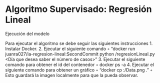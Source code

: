 # Algoritmo Supervisado: Regresión Lineal

Ejecución del modelo

Para ejecutar el algoritmo se debe seguir las siguientes instrucciones
    1. Instalar Docker.
    2. Ejecutar el siguiente comando
        ◦ “docker run juanra027/ia-regresion-lineal:SecondCommit python /regresionLineal.py <Día que desea saber el número de casos>”
    3. Ejecutar el siguiente comando para obtener el id del contenedor
        ◦ docker ps -a
    4. Ejecutar el siguiente comando para obtener un gráfico
        ◦ “docker cp <id del contenedor>:/Data.png .”
        ◦ Esto guardará la imagen localmente para que la pueda observar.